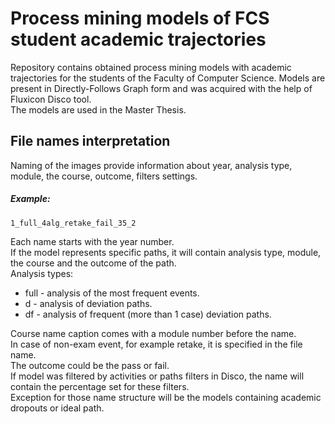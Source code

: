 # Process mining models of FCS student academic trajectories
Repository contains obtained process mining models with academic trajectories for the students of the Faculty of Computer Science. Models are present in Directly-Follows Graph form and was acquired  with the help of Fluxicon Disco tool.  
The models are used in the Master Thesis.

## File names interpretation
Naming of the images provide information about year, analysis type, module, the course, outcome, filters settings.  

##### Example:
    1_full_4alg_retake_fail_35_2

Each name starts with the year number.  
If the model represents specific paths, it will contain analysis type, module, the course and the outcome of the path.  
Analysis types:
* full - analysis of the most frequent events.
* d - analysis of deviation paths.
* df - analysis of frequent (more than 1 case) deviation paths.
  
Course name caption comes with a module number before the name.  
In case of non-exam event, for example retake, it is specified in the file name.  
The outcome could be the pass or fail.  
If model was filtered by activities or paths filters in Disco, the name will contain the percentage set for these filters.  
Exception for those name structure will be the models containing academic dropouts or ideal path.
